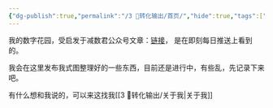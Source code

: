 ```yaml
---
{"dg-publish":true,"permalink":"/3 🎉转化输出/首页/","hide":true,"tags":["gardenEntry"],"noteIcon":"1","created":"2024-07-31T16:28","updated":"2024-10-04T09:29"}
---
```


我的数字花园，受启发于减数君公众号文章：[链接](https://mp.weixin.qq.com/mp/wappoc_appmsgcaptcha?poc_token=HFInqmajZFP0TSE31n16QlklnBzlOrO_3ndEVhHN&target_url=https%3A%2F%2Fmp.weixin.qq.com%2Fs%2Fpvlfp59XjqftyJVPbEA4tA%3F)， 是在即刻每日推送上看到的。

我会在这里发布我式图整理好的一些东西，目前还是进行中，有些乱，先记录下来吧。

有什么想和我说的，可以来这找我[[3 🎉转化输出/关于我\|关于我]]

